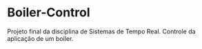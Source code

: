 # Boiler-Control
Projeto final da disciplina de Sistemas de Tempo Real.
Controle da aplicação de um boiler.
